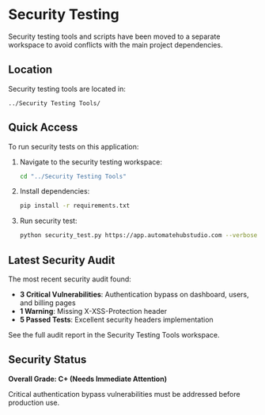 # Security Testing

Security testing tools and scripts have been moved to a separate workspace to avoid conflicts with the main project dependencies.

## Location

Security testing tools are located in:

```
../Security Testing Tools/
```

## Quick Access

To run security tests on this application:

1. Navigate to the security testing workspace:

   ```bash
   cd "../Security Testing Tools"
   ```

2. Install dependencies:

   ```bash
   pip install -r requirements.txt
   ```

3. Run security test:
   ```bash
   python security_test.py https://app.automatehubstudio.com --verbose
   ```

## Latest Security Audit

The most recent security audit found:

- **3 Critical Vulnerabilities**: Authentication bypass on dashboard, users, and billing pages
- **1 Warning**: Missing X-XSS-Protection header
- **5 Passed Tests**: Excellent security headers implementation

See the full audit report in the Security Testing Tools workspace.

## Security Status

**Overall Grade: C+ (Needs Immediate Attention)**

Critical authentication bypass vulnerabilities must be addressed before production use.
